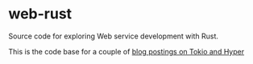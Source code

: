 # web-rust
Source code for exploring Web service development with Rust.

This is the code base for a couple of [blog postings on
Tokio and Hyper](http://www.jalg.net/tags.html#rust-web-ref)
